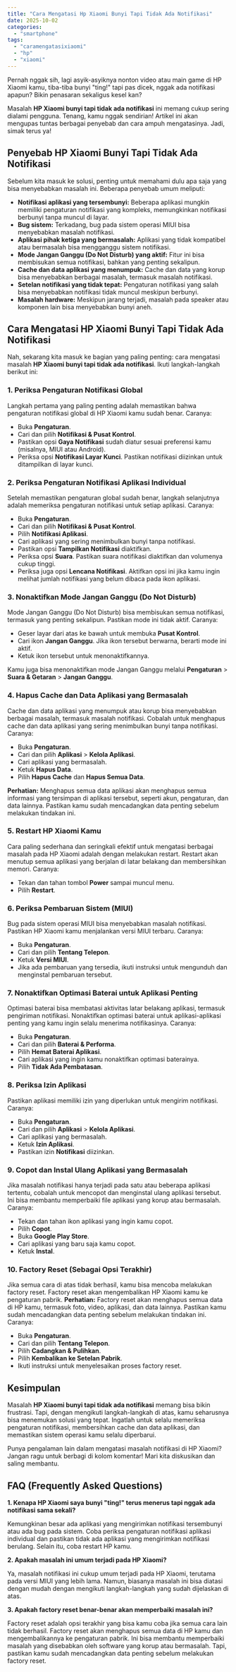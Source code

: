 ```yaml
---
title: "Cara Mengatasi Hp Xiaomi Bunyi Tapi Tidak Ada Notifikasi"
date: 2025-10-02
categories: 
  - "smartphone"
tags: 
  - "caramengatasixiaomi"
  - "hp"
  - "xiaomi"
---
```


Pernah nggak sih, lagi asyik-asyiknya nonton video atau main game di HP Xiaomi kamu, tiba-tiba bunyi "ting!" tapi pas dicek, nggak ada notifikasi apapun? Bikin penasaran sekaligus kesel kan?

Masalah **HP Xiaomi bunyi tapi tidak ada notifikasi** ini memang cukup sering dialami pengguna. Tenang, kamu nggak sendirian! Artikel ini akan mengupas tuntas berbagai penyebab dan cara ampuh mengatasinya. Jadi, simak terus ya!

## Penyebab HP Xiaomi Bunyi Tapi Tidak Ada Notifikasi

Sebelum kita masuk ke solusi, penting untuk memahami dulu apa saja yang bisa menyebabkan masalah ini. Beberapa penyebab umum meliputi:

- **Notifikasi aplikasi yang tersembunyi:** Beberapa aplikasi mungkin memiliki pengaturan notifikasi yang kompleks, memungkinkan notifikasi berbunyi tanpa muncul di layar.
- **Bug sistem:** Terkadang, bug pada sistem operasi MIUI bisa menyebabkan masalah notifikasi.
- **Aplikasi pihak ketiga yang bermasalah:** Aplikasi yang tidak kompatibel atau bermasalah bisa mengganggu sistem notifikasi.
- **Mode Jangan Ganggu (Do Not Disturb) yang aktif:** Fitur ini bisa membisukan semua notifikasi, bahkan yang penting sekalipun.
- **Cache dan data aplikasi yang menumpuk:** Cache dan data yang korup bisa menyebabkan berbagai masalah, termasuk masalah notifikasi.
- **Setelan notifikasi yang tidak tepat:** Pengaturan notifikasi yang salah bisa menyebabkan notifikasi tidak muncul meskipun berbunyi.
- **Masalah hardware:** Meskipun jarang terjadi, masalah pada speaker atau komponen lain bisa menyebabkan bunyi aneh.

## Cara Mengatasi HP Xiaomi Bunyi Tapi Tidak Ada Notifikasi

Nah, sekarang kita masuk ke bagian yang paling penting: cara mengatasi masalah **HP Xiaomi bunyi tapi tidak ada notifikasi**. Ikuti langkah-langkah berikut ini:

### 1\. Periksa Pengaturan Notifikasi Global

Langkah pertama yang paling penting adalah memastikan bahwa pengaturan notifikasi global di HP Xiaomi kamu sudah benar. Caranya:

- Buka **Pengaturan**.
- Cari dan pilih **Notifikasi & Pusat Kontrol**.
- Pastikan opsi **Gaya Notifikasi** sudah diatur sesuai preferensi kamu (misalnya, MIUI atau Android).
- Periksa opsi **Notifikasi Layar Kunci**. Pastikan notifikasi diizinkan untuk ditampilkan di layar kunci.

### 2\. Periksa Pengaturan Notifikasi Aplikasi Individual

Setelah memastikan pengaturan global sudah benar, langkah selanjutnya adalah memeriksa pengaturan notifikasi untuk setiap aplikasi. Caranya:

- Buka **Pengaturan**.
- Cari dan pilih **Notifikasi & Pusat Kontrol**.
- Pilih **Notifikasi Aplikasi**.
- Cari aplikasi yang sering menimbulkan bunyi tanpa notifikasi.
- Pastikan opsi **Tampilkan Notifikasi** diaktifkan.
- Periksa opsi **Suara**. Pastikan suara notifikasi diaktifkan dan volumenya cukup tinggi.
- Periksa juga opsi **Lencana Notifikasi**. Aktifkan opsi ini jika kamu ingin melihat jumlah notifikasi yang belum dibaca pada ikon aplikasi.

### 3\. Nonaktifkan Mode Jangan Ganggu (Do Not Disturb)

Mode Jangan Ganggu (Do Not Disturb) bisa membisukan semua notifikasi, termasuk yang penting sekalipun. Pastikan mode ini tidak aktif. Caranya:

- Geser layar dari atas ke bawah untuk membuka **Pusat Kontrol**.
- Cari ikon **Jangan Ganggu**. Jika ikon tersebut berwarna, berarti mode ini aktif.
- Ketuk ikon tersebut untuk menonaktifkannya.

Kamu juga bisa menonaktifkan mode Jangan Ganggu melalui **Pengaturan** > **Suara & Getaran** > **Jangan Ganggu**.

### 4\. Hapus Cache dan Data Aplikasi yang Bermasalah

Cache dan data aplikasi yang menumpuk atau korup bisa menyebabkan berbagai masalah, termasuk masalah notifikasi. Cobalah untuk menghapus cache dan data aplikasi yang sering menimbulkan bunyi tanpa notifikasi. Caranya:

- Buka **Pengaturan**.
- Cari dan pilih **Aplikasi** > **Kelola Aplikasi**.
- Cari aplikasi yang bermasalah.
- Ketuk **Hapus Data**.
- Pilih **Hapus Cache** dan **Hapus Semua Data**.

**Perhatian:** Menghapus semua data aplikasi akan menghapus semua informasi yang tersimpan di aplikasi tersebut, seperti akun, pengaturan, dan data lainnya. Pastikan kamu sudah mencadangkan data penting sebelum melakukan tindakan ini.

### 5\. Restart HP Xiaomi Kamu

Cara paling sederhana dan seringkali efektif untuk mengatasi berbagai masalah pada HP Xiaomi adalah dengan melakukan restart. Restart akan menutup semua aplikasi yang berjalan di latar belakang dan membersihkan memori. Caranya:

- Tekan dan tahan tombol **Power** sampai muncul menu.
- Pilih **Restart**.

### 6\. Periksa Pembaruan Sistem (MIUI)

Bug pada sistem operasi MIUI bisa menyebabkan masalah notifikasi. Pastikan HP Xiaomi kamu menjalankan versi MIUI terbaru. Caranya:

- Buka **Pengaturan**.
- Cari dan pilih **Tentang Telepon**.
- Ketuk **Versi MIUI**.
- Jika ada pembaruan yang tersedia, ikuti instruksi untuk mengunduh dan menginstal pembaruan tersebut.

### 7\. Nonaktifkan Optimasi Baterai untuk Aplikasi Penting

Optimasi baterai bisa membatasi aktivitas latar belakang aplikasi, termasuk pengiriman notifikasi. Nonaktifkan optimasi baterai untuk aplikasi-aplikasi penting yang kamu ingin selalu menerima notifikasinya. Caranya:

- Buka **Pengaturan**.
- Cari dan pilih **Baterai & Performa**.
- Pilih **Hemat Baterai Aplikasi**.
- Cari aplikasi yang ingin kamu nonaktifkan optimasi baterainya.
- Pilih **Tidak Ada Pembatasan**.

### 8\. Periksa Izin Aplikasi

Pastikan aplikasi memiliki izin yang diperlukan untuk mengirim notifikasi. Caranya:

- Buka **Pengaturan**.
- Cari dan pilih **Aplikasi** > **Kelola Aplikasi**.
- Cari aplikasi yang bermasalah.
- Ketuk **Izin Aplikasi**.
- Pastikan izin **Notifikasi** diizinkan.

### 9\. Copot dan Instal Ulang Aplikasi yang Bermasalah

Jika masalah notifikasi hanya terjadi pada satu atau beberapa aplikasi tertentu, cobalah untuk mencopot dan menginstal ulang aplikasi tersebut. Ini bisa membantu memperbaiki file aplikasi yang korup atau bermasalah. Caranya:

- Tekan dan tahan ikon aplikasi yang ingin kamu copot.
- Pilih **Copot**.
- Buka **Google Play Store**.
- Cari aplikasi yang baru saja kamu copot.
- Ketuk **Instal**.

### 10\. Factory Reset (Sebagai Opsi Terakhir)

Jika semua cara di atas tidak berhasil, kamu bisa mencoba melakukan factory reset. Factory reset akan mengembalikan HP Xiaomi kamu ke pengaturan pabrik. **Perhatian:** Factory reset akan menghapus semua data di HP kamu, termasuk foto, video, aplikasi, dan data lainnya. Pastikan kamu sudah mencadangkan data penting sebelum melakukan tindakan ini. Caranya:

- Buka **Pengaturan**.
- Cari dan pilih **Tentang Telepon**.
- Pilih **Cadangkan & Pulihkan**.
- Pilih **Kembalikan ke Setelan Pabrik**.
- Ikuti instruksi untuk menyelesaikan proses factory reset.

## Kesimpulan

Masalah **HP Xiaomi bunyi tapi tidak ada notifikasi** memang bisa bikin frustrasi. Tapi, dengan mengikuti langkah-langkah di atas, kamu seharusnya bisa menemukan solusi yang tepat. Ingatlah untuk selalu memeriksa pengaturan notifikasi, membersihkan cache dan data aplikasi, dan memastikan sistem operasi kamu selalu diperbarui.

Punya pengalaman lain dalam mengatasi masalah notifikasi di HP Xiaomi? Jangan ragu untuk berbagi di kolom komentar! Mari kita diskusikan dan saling membantu.

## FAQ (Frequently Asked Questions)

**1\. Kenapa HP Xiaomi saya bunyi "ting!" terus menerus tapi nggak ada notifikasi sama sekali?**

Kemungkinan besar ada aplikasi yang mengirimkan notifikasi tersembunyi atau ada bug pada sistem. Coba periksa pengaturan notifikasi aplikasi individual dan pastikan tidak ada aplikasi yang mengirimkan notifikasi berulang. Selain itu, coba restart HP kamu.

**2\. Apakah masalah ini umum terjadi pada HP Xiaomi?**

Ya, masalah notifikasi ini cukup umum terjadi pada HP Xiaomi, terutama pada versi MIUI yang lebih lama. Namun, biasanya masalah ini bisa diatasi dengan mudah dengan mengikuti langkah-langkah yang sudah dijelaskan di atas.

**3\. Apakah factory reset benar-benar akan memperbaiki masalah ini?**

Factory reset adalah opsi terakhir yang bisa kamu coba jika semua cara lain tidak berhasil. Factory reset akan menghapus semua data di HP kamu dan mengembalikannya ke pengaturan pabrik. Ini bisa membantu memperbaiki masalah yang disebabkan oleh software yang korup atau bermasalah. Tapi, pastikan kamu sudah mencadangkan data penting sebelum melakukan factory reset.
